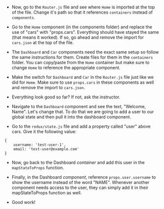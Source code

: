 - Now, go to the `Router.js` file and see where `Home` is imported at the top of the file. Change it's path so that it references `containers` instead of `components`.

- Go to the `Home` component (in the components folder) and replace the use of "cars" with "props.cars". Everything should have stayed the same (that means it worked). If so, go ahead and remove the import for `cars.json` at the top of the file.

- The `Dashboard` and `Car` components need the exact same setup so follow the same instructions for them. Create files for them in the `containers` folder. You can copy/paste from the `Home` container but make sure to change `Home` to reference the appropriate component.

- Make the switch for `Dashboard` and `Car` in the `Router.js` file just like we did for `Home`. Make sure to use `props.cars` in these components as well and remove the import to `cars.json`.

- Everything look good so far? If not, ask the instructor.

- Navigate to the `Dashboard` component and see the text, "Welcome, Name". Let's change that. To do that we are going to add a user to our global state and then pull it into the dashboard component.

- Go to the `redux/state.js` file and add a property called "user" above cars. Give it the following value:

```
{
    username: 'test-user-1',
    email: 'test-user@example.com'
}
```

- Now, go back to the Dashboard _container_ and add this user in the `mapStateToProps` function.

- Finally, in the Dashboard _component_, reference `props.user.username` to show the username instead of the word "NAME". Whenever another component needs access to the user, they can simply add it in their mapStateToProps function as well.

- Good work!
